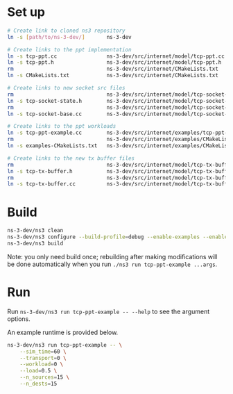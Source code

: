 # Set up

```bash
# Create link to cloned ns3 repository
ln -s [path/to/ns-3-dev/]       ns-3-dev

# Create links to the ppt implementation
ln -s tcp-ppt.cc                ns-3-dev/src/internet/model/tcp-ppt.cc
ln -s tcp-ppt.h                 ns-3-dev/src/internet/model/tcp-ppt.h
rm                              ns-3-dev/src/internet/CMakeLists.txt
ln -s CMakeLists.txt            ns-3-dev/src/internet/CMakeLists.txt

# Create links to new socket src files
rm                              ns-3-dev/src/internet/model/tcp-socket-state.h
ln -s tcp-socket-state.h        ns-3-dev/src/internet/model/tcp-socket-state.h
rm                              ns-3-dev/src/internet/model/tcp-socket-base.cc
ln -s tcp-socket-base.cc        ns-3-dev/src/internet/model/tcp-socket-base.cc

# Create links to the ppt workloads
ln -s tcp-ppt-example.cc        ns-3-dev/src/internet/examples/tcp-ppt-example.cc
rm                              ns-3-dev/src/internet/examples/CMakeLists.txt
ln -s examples-CMakeLists.txt   ns-3-dev/src/internet/examples/CMakeLists.txt

# Create links to the new tx buffer files
rm                              ns-3-dev/src/internet/model/tcp-tx-buffer.h
ln -s tcp-tx-buffer.h           ns-3-dev/src/internet/model/tcp-tx-buffer.h
rm                              ns-3-dev/src/internet/model/tcp-tx-buffer.cc
ln -s tcp-tx-buffer.cc          ns-3-dev/src/internet/model/tcp-tx-buffer.cc
```

# Build

```bash
ns-3-dev/ns3 clean
ns-3-dev/ns3 configure --build-profile=debug --enable-examples --enable-tests
ns-3-dev/ns3 build
```

Note: you only need build once; rebuilding after making modifications will be done automatically when you run `./ns3 run tcp-ppt-example ...args`.

# Run

Run `ns-3-dev/ns3 run tcp-ppt-example -- --help` to see the argument options.

An example runtime is provided below.
```bash
ns-3-dev/ns3 run tcp-ppt-example -- \
    --sim_time=60 \
    --transport=0 \
    --workload=0 \
    --load=0.5 \
    --n_sources=15 \
    --n_dests=15
```
